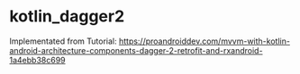 # kotlin_dagger2

Implementated from Tutorial:
https://proandroiddev.com/mvvm-with-kotlin-android-architecture-components-dagger-2-retrofit-and-rxandroid-1a4ebb38c699


